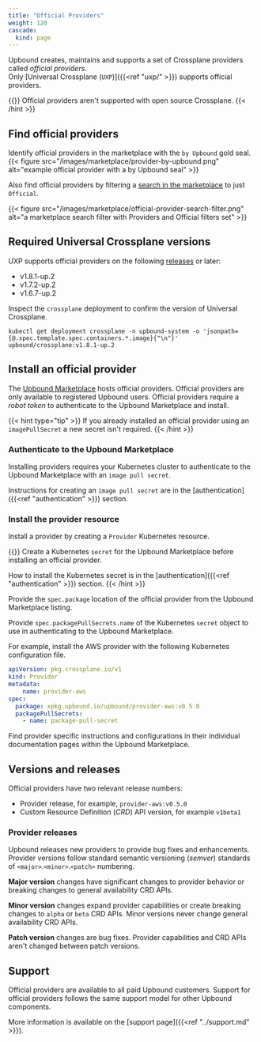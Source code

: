 ```yaml
---
title: "Official Providers"
weight: 120
cascade:
  kind: page
---
```

Upbound creates, maintains and supports a set of Crossplane providers called *official providers*.  
Only [Universal Crossplane (`UXP`)]({{<ref "uxp/" >}}) supports official providers.   

{{<hint type="caution">}}
Official providers aren't supported with open source Crossplane.
{{< /hint >}}

## Find official providers
Identify official providers in the marketplace with the `by Upbound` gold seal.
{{< figure src="/images/marketplace/provider-by-upbound.png" alt="example official provider with a by Upbound seal" >}}

Also find official providers by filtering a [search in the marketplace](https://marketplace.upbound.io/providers?tier=official) to just `Official`.

{{< figure src="/images/marketplace/official-provider-search-filter.png" alt="a marketplace search filter with Providers and Official filters set" >}}
## Required Universal Crossplane versions
UXP supports official providers on the following [releases](https://github.com/upbound/up/releases) or later:
* v1.8.1-up.2
* v1.7.2-up.2
* v1.6.7-up.2

Inspect the `crossplane` deployment to confirm the version of Universal Crossplane.

```shell
kubectl get deployment crossplane -n upbound-system -o 'jsonpath={@.spec.template.spec.containers.*.image}{"\n"}'
upbound/crossplane:v1.8.1-up.2
```

## Install an official provider
The [Upbound Marketplace](https://marketplace.upbound.io/) hosts official providers. Official providers are only available to registered Upbound users. Official providers require a _robot token_ to authenticate to the Upbound Marketplace and install.

{{< hint type="tip" >}}
If you already installed an official provider using an `imagePullSecret` a new secret isn't required.
{{< /hint >}}

### Authenticate to the Upbound Marketplace
Installing providers requires your Kubernetes cluster to authenticate to the Upbound Marketplace with an `image pull secret`. 

Instructions for creating an `image pull secret` are in the [authentication]({{<ref "authentication" >}}) section. 

### Install the provider resource
Install a provider by creating a `Provider` Kubernetes resource. 

{{<hint type="important" >}}
Create a Kubernetes `secret` for the Upbound Marketplace before installing an official provider.

How to install the Kubernetes secret is in the [authentication]({{<ref "authentication" >}}) section.
{{< /hint >}}

Provide the `spec.package` location of the official provider from the Upbound Marketplace listing. 

Provide `spec.packagePullSecrets.name` of the Kubernetes `secret` object to use in authenticating to the Upbound Marketplace.

For example, install the AWS provider with the following Kubernetes configuration file.

```yaml
apiVersion: pkg.crossplane.io/v1
kind: Provider
metadata:
    name: provider-aws
spec:
  package: xpkg.upbound.io/upbound/provider-aws:v0.5.0
  packagePullSecrets:
    - name: package-pull-secret
```

Find provider specific instructions and configurations in their individual documentation pages within the Upbound Marketplace.

## Versions and releases
Official providers have two relevant release numbers:
* Provider release, for example, `provider-aws:v0.5.0`
* Custom Resource Definition (*CRD*) API version, for example `v1beta1`

### Provider releases
Upbound releases new providers to provide bug fixes and enhancements. Provider versions follow standard semantic versioning (*semver*) standards of `<major>`.`<minor>`.`<patch>` numbering.

**Major version** changes have significant changes to provider behavior or breaking changes to general availability CRD APIs.  

**Minor version** changes expand provider capabilities or create breaking changes to `alpha` or `beta` CRD APIs. Minor versions never change general availability CRD APIs.

**Patch version** changes are bug fixes. Provider capabilities and CRD APIs aren't changed between patch versions. 

<!--
### Custom resource definition API versions
The CRDs contained within an official provider follow the standard Kubernetes API versioning and deprecation policy. 

* `v1alpha` - CRDs under `v1alpha` haven't passed through full Upbound quality assurance. `v1alpha1` providers are for testing and experimentation and aren't intended for production deployment.

* `v1beta1` - This identifies a qualified and tested CRD. 
Upbound attempts to ensure a stable CRD API but may require breaking changes in future versions. `v1beta1` may be missing endpoints or settings related to the provider resource.

* `v1beta2` - Like `v1beta1` CRDs all `v1beta2` providers are fully qualified and tested. `v1beta2` contain more features or breaking API changes from `v1beta1`. 

* `v1` - CRDs that reach a `v1` API version have fully defined APIs. Upbound doesn't make breaking API changes until the next provider API version. 
-->

## Support
Official providers are available to all paid Upbound customers. Support for official providers follows the same support model for other Upbound components. 

More information is available on the [support page]({{<ref "../support.md" >}}).

<!-- TODO
## Coverage

-->